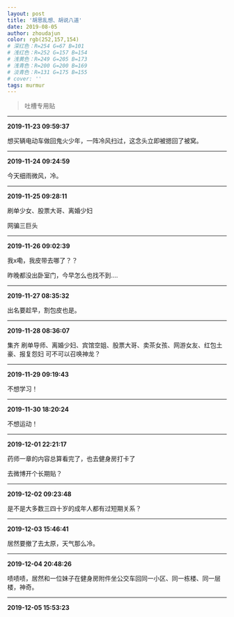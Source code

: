 ```yaml
---
layout: post
title: '胡思乱想、胡说八道'
date: 2019-08-05
author: zhoudajun
color: rgb(252,157,154)
# 深红色：R=254 G=67 B=101
# 浅红色：R=252 G=157 B=154
# 浅黄色：R=249 G=205 B=173
# 浅青色：R=200 G=200 B=169
# 淡青色：R=131 G=175 B=155
# cover: ''
tags: murmur
---
```


> 吐槽专用贴

---

**2019-11-23 09:59:37**

想买辆电动车做回鬼火少年，一阵冷风扫过，这念头立即被摁回了被窝。

---

**2019-11-24 09:24:59**

今天细雨微风，冷。

---

**2019-11-25 09:28:11**

刷单少女、股票大哥、离婚少妇

网骗三巨头

---

**2019-11-26 09:02:39**

我x嘞，我皮带去哪了？？

昨晚都没出卧室门，今早怎么也找不到....

---

**2019-11-27 08:35:32**

出名要趁早，割包皮也是。

---

**2019-11-28 08:36:07**

集齐 刷单导师、离婚少妇、宾馆空姐、股票大哥、卖茶女孩、网游女友、红包土豪、报复怨妇 可不可以召唤神龙？

---

**2019-11-29 09:19:43**

不想学习！

---

**2019-11-30 18:20:24**

不想运动！

---

**2019-12-01 22:21:17**

药师一章的内容总算看完了，也去健身房打卡了

去微博开个长期贴？

---

**2019-12-02 09:23:48**

是不是大多数三四十岁的成年人都有过短期关系？

---

**2019-12-03 15:46:41**

居然要撤了去太原，天气那么冷。

---

**2019-12-04 20:48:26**

啧啧啧，居然和一位妹子在健身房附件坐公交车回同一小区、同一栋楼、同一层楼，神奇。

---

**2019-12-05 15:53:23**

